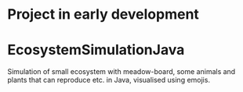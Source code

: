 # Project in early development

# EcosystemSimulationJava
Simulation of small ecosystem with meadow-board, some animals and plants that can reproduce etc. in Java, visualised using emojis.
